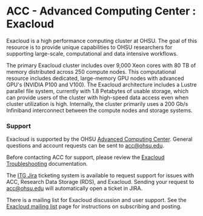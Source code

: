 ACC - Advanced Computing Center : Exacloud
==========================================

Exacloud is a high performance computing cluster at OHSU. The goal of this resource is to provide unique capabilities to OHSU researchers for supporting large-scale, computational and data intensive workflows.

The primary Exacloud cluster includes over 9,000 Xeon cores with 80 TB of memory distributed across 250 compute nodes. This computational resource includes dedicated, large-memory GPU nodes with advanced GPU's (NVIDIA P100 and V100). The Exacloud architecture includes a Lustre parallel file system, currently with 1.8 Petabytes of usable storage, which can provide users of the cluster with high-speed data access even when cluster utilization is high. Internally, the cluster primarily uses a 200 Gb/s Infiniband interconnect between the compute nodes and storage systems.



### Support

Exacloud is supported by the OHSU [Advanced Computing Center](http://acc.ohsu.edu/). General questions and account requests can be sent to [acc@ohsu.edu](mailto:acc@ohsu.edu).

Before contacting ACC for support, please review the [Exacloud Troubleshooting](Exacloud-Troubleshooting_105789769.html) documentation.

The [ITG Jira](https://service.ohsu.edu/servicedesk/customer/portal/10) ticketing system is available to request support for issues with ACC, Research Data Storage (RDS), and Exacloud. Sending your request to [acc@ohsu.edu](mailto:acc@ohsu.edu) will automatically open a ticket in JIRA.

There is a mailing list for Exacloud discussion and user support. See the [Exacloud mailing list](http://mailman.ohsu.edu/cgi-bin/mailman/listinfo/exacloud) page for instructions on subscribing and posting.
